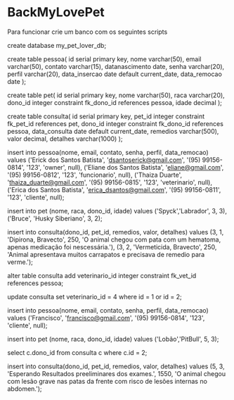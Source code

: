 # BackMyLovePet

Para funcionar crie um banco com os seguintes scripts


create database my_pet_lover_db;

create table pessoa(
	id serial primary key, 
	nome varchar(50),
  	email varchar(50),
  	contato varchar(15),
  	datanascimento date,
  	senha varchar(20),
  	perfil varchar(20),
  	data_insercao date default current_date,
  	data_remocao date
);

create table pet(
	id serial primary key,
  nome varchar(50),
  raca varchar(20),
  dono_id integer constraint fk_dono_id references pessoa,
  idade decimal
);

create table consulta(
	id serial primary key,
    pet_id integer 
         constraint fk_pet_id 
         references pet,
	dono_id integer
        constraint fk_dono_id
        references pessoa,
	data_consulta date default current_date,
	remedios varchar(500),
	valor decimal,
	detalhes varchar(1000)
);

insert into pessoa(nome, email, contato, senha, perfil, data_remocao) values
('Erick dos Santos Batista', 'dsantoserick@gmail.com', '(95) 99156-0814', '123', 'owner', null),
('Eliane dos Santos Batista', 'eliane@gmail.com', '(95) 99156-0812', '123', 'funcionario', null),
('Thaiza Duarte', 'thaiza_duarte@gmail.com', '(95) 99156-0815', '123', 'veterinario', null),
('Erica dos Santos Batista', 'erica_dsantos@gmail.com', '(95) 99156-0811', '123', 'cliente', null);

insert into pet (nome, raca, dono_id, idade) values
('Spyck','Labrador', 3, 3),
('Bruce', 'Husky Siberiano', 3, 2);

insert into consulta(dono_id, pet_id, remedios, valor, detalhes) values
(3, 1, 'Dipirona, Bravecto', 250, 'O animal chegou com pata com um hematoma, apenas medicação foi nescessária.'),
(3, 2, 'Vermeticida, Bravecto', 250, 'Animal apresentava muitos carrapatos e precisava de remedio para verme.');

alter table consulta add veterinario_id integer
constraint fk_vet_id
references pessoa;

update consulta set veterinario_id = 4 where id = 1 or id = 2;

insert into pessoa(nome, email, contato, senha, perfil, data_remocao) values
('Francisco', 'francisco@gmail.com', '(95) 99156-0814', '123', 'cliente', null);

insert into pet (nome, raca, dono_id, idade) values
('Lobão','PitBull', 5, 3);


select c.dono_id  from consulta c where c.id = 2;

insert into consulta(dono_id, pet_id, remedios, valor, detalhes) values
(5, 3, 'Esperando Resultados preeliminares dos exames.', 1550, 'O animal chegou com lesão grave nas patas da frente com risco de lesões internas no abdomen.');
